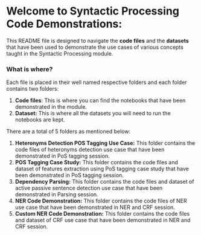 # Welcome to Syntactic Processing Code Demonstrations:

This README file is designed to navigate the **code files** and the **datasets** that have been used to demonstrate the use cases of various concepts taught in the Syntactic Processing module. 

### What is where?

Each file is placed in their well named respective folders and each folder contains two folders:

1. **Code files**: This is where you can find the notebooks that have been demonstrated in the module.
2. **Dataset:** This is where all the datasets you will need to run the notebooks are kept.

There are a total of 5 folders as mentioned below:

1. **Heteronyms Detection POS Tagging Use Case:** This folder contains the code files of heteronyms detection use case that have been demonstrated in PoS tagging session.
2. **POS Tagging Case Study:** This folder contains the code files and dataset of features extraction using PoS tagging case study that have been demonstrated in PoS tagging session.
3. **Dependency Parsing:** This folder contains the code files and dataset of active passive sentence detection use case that have been demonstrated in Parsing session.
4. **NER Code Demonstration:** This folder contains the code files of NER use case that have been demonstrated in NER and CRF session.
5. **Custom NER Code Demonstration:** This folder contains the code files and dataset of CRF use case that have been demonstrated in NER and CRF session.


